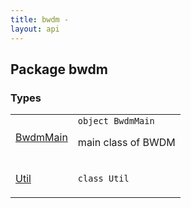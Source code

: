 ```yaml
---
title: bwdm - 
layout: api
---
```




## Package bwdm

### Types

<link rel="stylesheet" type="text/css" href="styles.css">
<table class="api-docs-table">
<tbody>
<tr>
<td markdown="1">

<a href="-bwdm-main/index.html">BwdmMain</a>


</td>
<td markdown="1">
<div class="signature"><code><span class="keyword">object </span><span class="identifier">BwdmMain</span></code></div>

main class of BWDM


</td>
</tr>
<tr>
<td markdown="1">

<a href="-util/index.html">Util</a>


</td>
<td markdown="1">
<div class="signature"><code><span class="keyword">class </span><span class="identifier">Util</span></code></div>

</td>
</tr>
</tbody>
</table>
